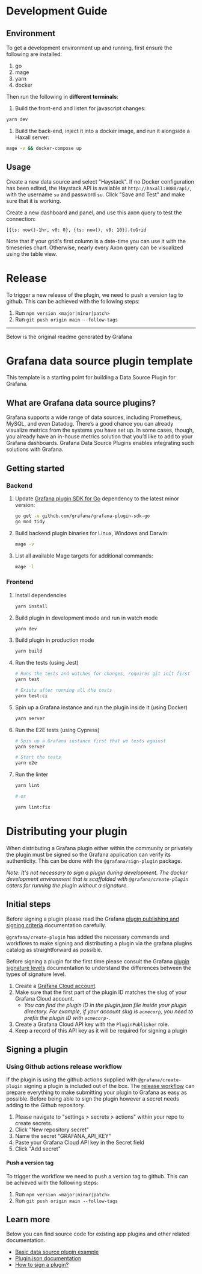 # Development Guide

## Environment

To get a development environment up and running, first ensure the following are installed:

1. go
2. mage
3. yarn
4. docker

Then run the following in **different terminals**:

1. Build the front-end and listen for javascript changes:

```bash
yarn dev
```

1. Build the back-end, inject it into a docker image, and run it alongside a Haxall server:

```bash
mage -v && docker-compose up
```

## Usage

Create a new data source and select "Haystack". If no Docker configuration has been edited, the Haystack API is available at
`http://haxall:8080/api/`, with the username `su` and password `su`. Click "Save and Test" and make sure that it is
working.

Create a new dashboard and panel, and use this axon query to test the connection:

```
[{ts: now()-1hr, v0: 0}, {ts: now(), v0: 10}].toGrid
```

Note that if your grid's first column is a date-time you can use it with the timeseries chart.
Otherwise, nearly every Axon query can be visualized using the table view.

# Release

To trigger a new release of the plugin, we need to push a version tag to github. This can be
achieved with the following steps:

1. Run `npm version <major|minor|patch>`
2. Run `git push origin main --follow-tags`

---

Below is the original readme generated by Grafana

# Grafana data source plugin template

This template is a starting point for building a Data Source Plugin for Grafana.

## What are Grafana data source plugins?

Grafana supports a wide range of data sources, including Prometheus, MySQL, and even Datadog. There’s a good chance you can already visualize metrics from the systems you have set up. In some cases, though, you already have an in-house metrics solution that you’d like to add to your Grafana dashboards. Grafana Data Source Plugins enables integrating such solutions with Grafana.

## Getting started

### Backend

1. Update [Grafana plugin SDK for Go](https://grafana.com/docs/grafana/latest/developers/plugins/backend/grafana-plugin-sdk-for-go/) dependency to the latest minor version:

   ```bash
   go get -u github.com/grafana/grafana-plugin-sdk-go
   go mod tidy
   ```

2. Build backend plugin binaries for Linux, Windows and Darwin:

   ```bash
   mage -v
   ```

3. List all available Mage targets for additional commands:

   ```bash
   mage -l
   ```

### Frontend

1. Install dependencies

   ```bash
   yarn install
   ```

2. Build plugin in development mode and run in watch mode

   ```bash
   yarn dev
   ```

3. Build plugin in production mode

   ```bash
   yarn build
   ```

4. Run the tests (using Jest)

   ```bash
   # Runs the tests and watches for changes, requires git init first
   yarn test

   # Exists after running all the tests
   yarn test:ci
   ```

5. Spin up a Grafana instance and run the plugin inside it (using Docker)

   ```bash
   yarn server
   ```

6. Run the E2E tests (using Cypress)

   ```bash
   # Spin up a Grafana instance first that we tests against
   yarn server

   # Start the tests
   yarn e2e
   ```

7. Run the linter

   ```bash
   yarn lint

   # or

   yarn lint:fix
   ```

# Distributing your plugin

When distributing a Grafana plugin either within the community or privately the plugin must be signed so the Grafana application can verify its authenticity. This can be done with the `@grafana/sign-plugin` package.

_Note: It's not necessary to sign a plugin during development. The docker development environment that is scaffolded with `@grafana/create-plugin` caters for running the plugin without a signature._

## Initial steps

Before signing a plugin please read the Grafana [plugin publishing and signing criteria](https://grafana.com/docs/grafana/latest/developers/plugins/publishing-and-signing-criteria/) documentation carefully.

`@grafana/create-plugin` has added the necessary commands and workflows to make signing and distributing a plugin via the grafana plugins catalog as straightforward as possible.

Before signing a plugin for the first time please consult the Grafana [plugin signature levels](https://grafana.com/docs/grafana/latest/developers/plugins/sign-a-plugin/#plugin-signature-levels) documentation to understand the differences between the types of signature level.

1. Create a [Grafana Cloud account](https://grafana.com/signup).
2. Make sure that the first part of the plugin ID matches the slug of your Grafana Cloud account.
   - _You can find the plugin ID in the plugin.json file inside your plugin directory. For example, if your account slug is `acmecorp`, you need to prefix the plugin ID with `acmecorp-`._
3. Create a Grafana Cloud API key with the `PluginPublisher` role.
4. Keep a record of this API key as it will be required for signing a plugin

## Signing a plugin

### Using Github actions release workflow

If the plugin is using the github actions supplied with `@grafana/create-plugin` signing a plugin is included out of the box. The [release workflow](./.github/workflows/release.yml) can prepare everything to make submitting your plugin to Grafana as easy as possible. Before being able to sign the plugin however a secret needs adding to the Github repository.

1. Please navigate to "settings > secrets > actions" within your repo to create secrets.
2. Click "New repository secret"
3. Name the secret "GRAFANA_API_KEY"
4. Paste your Grafana Cloud API key in the Secret field
5. Click "Add secret"

#### Push a version tag

To trigger the workflow we need to push a version tag to github. This can be achieved with the following steps:

1. Run `npm version <major|minor|patch>`
2. Run `git push origin main --follow-tags`

## Learn more

Below you can find source code for existing app plugins and other related documentation.

- [Basic data source plugin example](https://github.com/grafana/grafana-plugin-examples/tree/master/examples/datasource-basic#readme)
- [Plugin.json documentation](https://grafana.com/docs/grafana/latest/developers/plugins/metadata/)
- [How to sign a plugin?](https://grafana.com/docs/grafana/latest/developers/plugins/sign-a-plugin/)
